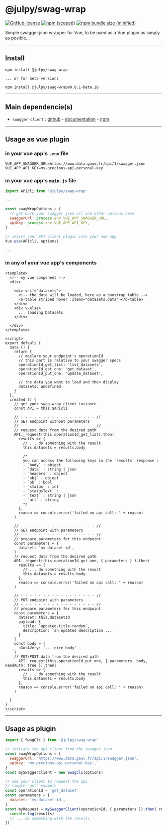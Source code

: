 
# @julpy/swag-wrap

[![GitHub license](https://img.shields.io/github/license/co-demos/swag-wrap)](https://github.com/co-demos/swag-wrap/blob/master/LICENSE) [![npm (scoped)](https://img.shields.io/npm/v/@julpy/swag-wrap.svg)](https://www.npmjs.com/package/@julpy/swag-wrap) [![npm bundle size (minified)](https://img.shields.io/bundlephobia/min/@julpy/swag-wrap.svg)](https://www.npmjs.com/package/@julpy/swag-wrap)

Simple swagger.json wrapper for Vue, to be used as a Vue plugin as simply as posible...

---------

## Install

```terminal
npm install @julpy/swag-wrap

... or for beta versions

npm install @julpy/swag-wrap@0.0.1-beta.18
```

---------

## Main dependencie(s)

- `swagger-client` : [github](https://github.com/swagger-api/swagger-js) - [documentation](https://github.com/swagger-api/swagger-js#readme) - [npm](https://www.npmjs.com/package/swagger-client)


---------

## Usage as vue plugin

### in your vue app's `.env` file

```env
VUE_APP_SWAGGER_URL=https://www.data.gouv.fr/api/1/swagger.json
VUE_APP_API_KEY=my-precious-api-personal-key
```

### in your vue app's `main.js` file

```js
import APIcli from '@julpy/swag-wrap'

...

const swagWrapOptions = {
  // get back your swagger json url and other options here
  swaggerUrl: process.env.VUE_APP_SWAGGER_URL,
  apiKey: process.env.VUE_APP_API_KEY,
}

// inject your API client plugin into your vue app
Vue.use(APIcli, options)

...

```

### in any of your vue app's components

```vue
<template>
  <!-- my vue component -->
  <div>

    <div v-if="datasets">
      <!-- the data will be loaded, here as a boostrap table -->
      <b-table striped hover :items="datasets.data"></b-table>
    </div>
    <div v-else>
      ... loading Datasets
    </div>

  </div>
</template>

<script>
export default {
  data () {
    return {
      // declare your endpoint's operationId
      // this part is relative to your swagger specs
      operationId_get_list: 'list_datasets',
      operationId_get_one: 'get_dataset',
      operationId_put_one: 'update_dataset',

      // the data you want to load and then display
      datasets: undefined
    }
  },
  created () {
    // get your swag-wrap client instance
    const API = this.$APIcli

    // - - - - - - - - - - - - - - - - - //
    // GET endpoint without parameters
    // - - - - - - - - - - - - - - - - - //
    // request data from the desired path
    API._request(this.operationId_get_list).then(
      results => {
        // ... do something with the result
        this.datasets = results.body

        /*
        you can access the following keys in the `results` response :
        - `body` : object
        - `data` : string | json
        - `headers` : object
        - `obj` : object
        - `ok` : bool
        - `status` : int
        - `statusText` :
        - `text` : string | json
        - `url` : string
        */
      },
      reason => console.error('failed on api call: ' + reason)
    )

    // - - - - - - - - - - - - - - - - - //
    // GET endpoint with parameters
    // - - - - - - - - - - - - - - - - - //
    // prepare parameters for this endpoint
    const parameters = {
      dataset: 'my-dataset-id',
    }
    // request data from the desired path
    API._request(this.operationId_get_one, { parameters } ).then(
      results => {
        // ... do something with the result
        this.datasets = results.body
      },
      reason => console.error('failed on api call: ' + reason)
    )

    // - - - - - - - - - - - - - - - - - //
    // PUT endpoint with parameters
    // - - - - - - - - - - - - - - - - - //
    // prepare parameters for this endpoint
    const parameters = {
      dataset: this.datasetId
      payload: {
        title: `updated-title-random`,
        description: `an updated description ... `
      }
    }
    const body = {
      uGotAVery: '... nice body'
    }
    // PUT/POST data from the desired path
      API._request(this.operationId_put_one, { parameters, body, needAuth: true }).then(
      results => {
        // ... do something with the result
        this.datasets = results.body
      },
      reason => console.error('failed on api call: ' + reason)
    )

  }
}
</script>
```

---------

## Usage as plugin

```js
import { SwagCli } from '@julpy/swag-wrap'

// initiate the api client from the swagger json
const swagWrapOptions = {
  swaggerUrl: 'https://www.data.gouv.fr/api/1/swagger.json',
  apiKey: 'my-precious-api-personal-key',
}
const mySwaggerClient = new SwagCli(options)

// use your client to request the api
// simple `get` example
const operationId = 'get_dataset'
const parameters = {
  dataset: 'my-dataset-id',
}
const myRequest = mySwaggerClient(operationId, { parameters }).then( results => {
  console.log(results)
  // ... do something with the results
})
```
